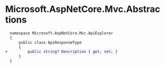 # Microsoft.AspNetCore.Mvc.Abstractions

```diff
  namespace Microsoft.AspNetCore.Mvc.ApiExplorer
  {
      public class ApiResponseType
      {
+         public string? Description { get; set; }
      }
  }
```
